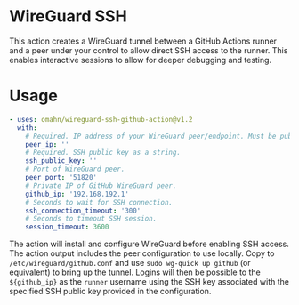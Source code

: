 # WireGuard SSH

This action creates a WireGuard tunnel between a GitHub Actions runner and a peer under your control to allow direct SSH access to the runner. This enables interactive sessions to allow for deeper debugging and testing.

# Usage

<!-- start usage -->
```yaml
- uses: omahn/wireguard-ssh-github-action@v1.2
  with:
    # Required. IP address of your WireGuard peer/endpoint. Must be publicly reachable.
    peer_ip: ''
    # Required. SSH public key as a string.
    ssh_public_key: ''
    # Port of WireGuard peer.
    peer_port: '51820'
    # Private IP of GitHub WireGuard peer.
    github_ip: '192.168.192.1'
    # Seconds to wait for SSH connection.
    ssh_connection_timeout: '300'
    # Seconds to timeout SSH session.
    session_timeout: 3600
```

The action will install and configure WireGuard before enabling SSH access. The action output includes the peer configuration to use locally. Copy to `/etc/wireguard/github.conf` and use `sudo wg-quick up github` (or equivalent) to bring up the tunnel. Logins will then be possible to the `${github_ip}` as the `runner` username using the SSH key associated with the specified SSH public key provided in the configuration.
